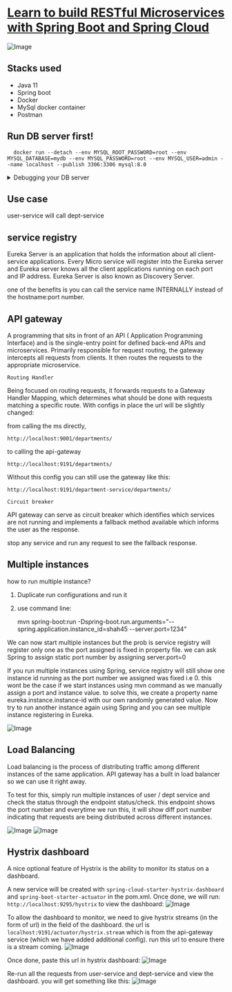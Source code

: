 # [Learn to build RESTful Microservices with Spring Boot and Spring Cloud](https://www.udemy.com/course/spring-boot-microservices-and-spring-cloud/)

![Image](./service-registry/src/main/resources/microservice-architecture.png)

## Stacks used

- Java 11
- Spring boot
- Docker
- MySql docker container
- Postman

## Run DB server first!

      docker run --detach --env MYSQL_ROOT_PASSWORD=root --env MYSQL_DATABASE=mydb --env MYSQL_PASSWORD=root --env MYSQL_USER=admin --name localhost --publish 3306:3306 mysql:8.0

<details>
<summary>Debugging your DB server</summary><br>

Run mysql in cli using docker

```
docker exec -it localhost bash
```

Connect to mysql

```
mysql -u admin -proot;
```

Test

```
use mydb;
show tables;
desc users;
select * from users;
```

Stop & remove all running proceses

```
docker rm $(docker ps -a -q) -f
```

</details>

## Use case

user-service will call dept-service

## service registry

Eureka Server is an application that holds the information about all client-service applications. Every Micro service
will register into the Eureka server and Eureka server knows all the client applications running on each port and IP
address. Eureka Server is also known as Discovery Server.

one of the benefits is you can call the service name INTERNALLY instead of the hostname:port number.

## API gateway

A programming that sits in front of an API ( Application Programming Interface) and is the single-entry point for
defined back-end APIs and microservices. Primarily responsible for request routing, the gateway intercepts all requests
from clients. It then routes the requests to the appropriate microservice.

`Routing Handler`

Being focused on routing requests, it forwards requests to a Gateway Handler Mapping, which determines what should be
done with requests matching a specific route. With configs in place the url will be slightly changed:

from calling the ms directly,

    http://localhost:9001/departments/

to calling the api-gateway

    http://localhost:9191/departments/

Without this config you can still use the gateway like this:

    http://localhost:9191/department-service/departments/

`Circuit breaker`

API gateway can serve as circuit breaker which identifies which services are not running and implements a fallback
method available which informs the user as the response.

stop any service and run any request to see the fallback response.

## Multiple instances

how to run multiple instance?

1. Duplicate run configurations and run it
2. use command line:

   mvn spring-boot:run -Dspring-boot.run.arguments="--spring.application.instance_id=shah45 --server.port=1234"

We can now start multiple instances but the prob is service registry will register only one as the port assigned is
fixed in property file. we can ask Spring to assign static port number by assigning server.port=0

If you run multiple instances using Spring, service registry will still show one instance id running as the port number
we assigned was fixed i.e 0. this wont be the case if we start instances using mvn command as we manually assign a port
and instance value. to solve this, we create a property name eureka.instance.instance-id with our own randomly generated
value. Now try to run another instance again using Spring and you can see multiple instance registering in Eureka.

![Image](./service-registry/src/main/resources/eureka-dashboard.PNG)

## Load Balancing

Load balancing is the process of distributing traffic among different instances of the same application. API gateway has
a built in load balancer so we can use it right away.

To test for this, simply run multiple instances of user / dept service and check the status through the endpoint
status/check. this endpoint shows the port number and everytime we run this, it will show diff port number indicating
that requests are being distributed across different instances.

![Image](./service-registry/src/main/resources/load-balancer1.PNG)
![Image](./service-registry/src/main/resources/load-balancer2.PNG)

## Hystrix dashboard

A nice optional feature of Hystrix is the ability to monitor its status on a dashboard.

A new service will be created with `spring-cloud-starter-hystrix-dashboard` and `spring-boot-starter-actuator` in the
pom.xml. Once done, we will run: `http://localhost:9295/hystrix` to view the dashboard:
![Image](./service-registry/src/main/resources/hystrix-dashboard.PNG)

To allow the dashboard to monitor, we need to give hystrix streams (in the form of url) in the field of the dashboard.
the url is `localhost:9191/actuator/hystrix.stream` which is from the api-gateway service (which we have added
additional config). run this url to ensure there is a stream coming.
![Image](./service-registry/src/main/resources/hystrix-stream.PNG)

Once done, paste this url in hystrix dashboard:
![Image](./service-registry/src/main/resources/hystrix-dashboard2.PNG )

Re-run all the requests from user-service and dept-service and view the dashboard. you will get something like this:
![Image](./service-registry/src/main/resources/hystrix-dashboard3.PNG )

